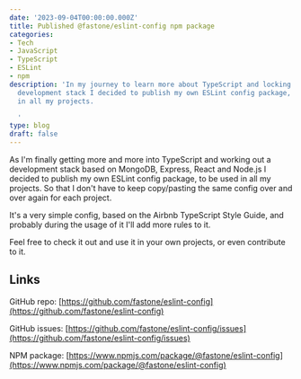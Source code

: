 ```yaml
---
date: '2023-09-04T00:00:00.000Z'
title: Published @fastone/eslint-config npm package
categories:
- Tech
- JavaScript
- TypeScript
- ESLint
- npm
description: 'In my journey to learn more about TypeScript and locking in a personal
  development stack I decided to publish my own ESLint config package, to be used
  in all my projects.

  '
type: blog
draft: false
---
```

As I'm finally getting more and more into TypeScript and working out a development stack based on MongoDB, Express, React and Node.js I decided to publish my own ESLint config package, to be used in all my projects.
So that I don't have to keep copy/pasting the same config over and over again for each project.

It's a very simple config, based on the Airbnb TypeScript Style Guide, and probably during the usage of it I'll add more rules to it.

Feel free to check it out and use it in your own projects, or even contribute to it.

## Links
GitHub repo: [https://github.com/fastone/eslint-config](https://github.com/fastone/eslint-config)

GitHub issues: [https://github.com/fastone/eslint-config/issues](https://github.com/fastone/eslint-config/issues)

NPM package: [https://www.npmjs.com/package/@fastone/eslint-config](https://www.npmjs.com/package/@fastone/eslint-config)